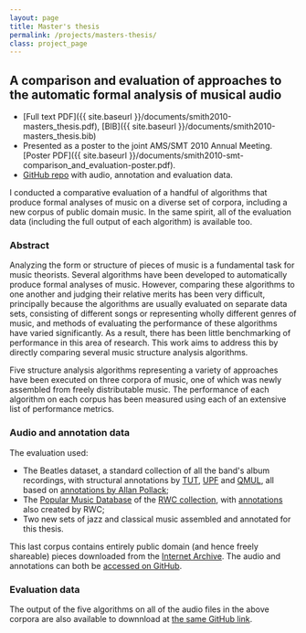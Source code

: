 ```yaml
---
layout: page
title: Master's thesis
permalink: /projects/masters-thesis/
class: project_page
---
```


## A comparison and evaluation of approaches to the automatic formal analysis of musical audio

- [Full text PDF]({{ site.baseurl }}/documents/smith2010-masters_thesis.pdf), [BIB]({{ site.baseurl }}/documents/smith2010-masters_thesis.bib)
- Presented as a poster to the joint AMS/SMT 2010 Annual Meeting. [Poster PDF]({{ site.baseurl }}/documents/smith2010-smt-comparison_and_evaluation-poster.pdf).
- [GitHub repo](https://github.com/jblsmith/ma-thesis) with audio, annotation and evaluation data.

I conducted a comparative evaluation of a handful of algorithms that produce formal analyses of music on a diverse set of corpora, including a new corpus of public domain music. In the same spirit, all of the evaluation data (including the full output of each algorithm) is available too.

### Abstract

Analyzing the form or structure of pieces of music is a fundamental task for music theorists. Several algorithms have been developed to automatically produce formal analyses of music. However, comparing these algorithms to one another and judging their relative merits has been very difficult, principally because the algorithms are usually evaluated on separate data sets, consisting of different songs or representing wholly different genres of music, and methods of evaluating the performance of these algorithms have varied significantly. As a result, there has been little benchmarking of performance in this area of research. This work aims to address this by directly comparing several music structure analysis algorithms.

Five structure analysis algorithms representing a variety of approaches have been executed on three corpora of music, one of which was newly assembled from freely distributable music. The performance of each algorithm on each corpus has been measured using each of an extensive list of performance metrics.

### Audio and annotation data

The evaluation used:

- The Beatles dataset, a standard collection of all the band's album recordings, with structural annotations by [TUT](http://www.cs.tut.fi/sgn/arg/paulus/structure.html), [UPF](http://www.dtic.upf.edu/~perfe/annotations/sections/license.html) and [QMUL](http://www.isophonics.net/content/reference-annotations-beatles), all based on [annotations by Allan Pollack](http://www.icce.rug.nl/~soundscapes/DATABASES/AWP/awp-notes_on.shtml);
- The [Popular Music Database](https://staff.aist.go.jp/m.goto/RWC-MDB/rwc-mdb-p.html) of the [RWC collection](http://staff.aist.go.jp/m.goto/RWC-MDB/), with [annotations](http://staff.aist.go.jp/m.goto/RWC-MDB/AIST-Annotation/) also created by RWC;
- Two new sets of jazz and classical music assembled and annotated for this thesis.

This last corpus contains entirely public domain (and hence freely shareable) pieces downloaded from the [Internet Archive](http://www.archive.org/details/audio). The audio and annotations can both be  [accessed on GitHub](https://github.com/jblsmith/ma-thesis).

### Evaluation data

The output of the five algorithms on all of the audio files in the above corpora are also available to downnload at [the same GitHub link](https://github.com/jblsmith/ma-thesis).
